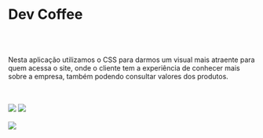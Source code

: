 <h1>Dev Coffee</h1>
<br>
<br>
<p> Nesta aplicação utilizamos o CSS para darmos um visual mais atraente para quem acessa o site, onde o cliente tem a experiência de conhecer mais sobre a empresa, também podendo consultar valores dos produtos. </p>
<br>
<br>

<img src="https://img.shields.io/badge/HTML5-E34F26?style=for-the-badge&logo=html5&logoColor=white">
<img src="https://img.shields.io/badge/CSS3-1572B6?style=for-the-badge&logo=css3&logoColor=white">
<br>
<br>
<img src="https://github.com/fernandochaggas/Projeto-DevCafe/assets/160587888/1a8b7bf8-5391-45cc-a2c5-12a1fb0538d9">

